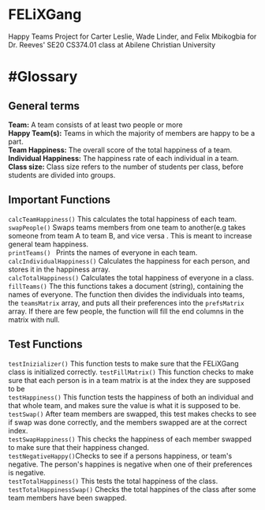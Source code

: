 # FELiXGang
 Happy Teams Project for Carter Leslie, Wade Linder, and Felix Mbikogbia for Dr. Reeves' SE20 CS374.01 class at Abilene Christian University

#Glossary
==========

General terms
-------------
**Team:** A team consists of at least two people or more <br />
**Happy Team(s):** Teams in which the majority of members are happy to be a part. <br />
**Team Happiness:** The overall score of the total happiness of a team. <br />
**Individual Happiness:** The happiness rate of each individual in a team. <br />
**Class size:** Class size refers to the number of students per class, before students are divided into groups. </br>

Important Functions
----------
```calcTeamHappiness()``` This calculates the total happiness of each team. </br >
```swapPeople()``` Swaps teams members from one team to another(e.g takes someone from team A to team B, and vice versa . This is meant to increase general team happiness. </br >
```printTeams() ``` Prints the names of everyone in each team. </br >
```calcIndividualHappiness()``` Calculates the happiness for each person, and stores it in the happiness array. </br >
```calcTotalHappiness()``` Calculates the total happiness of everyone in a class. </br >
```fillTeams()``` The this functions takes a document (string), containing the names of everyone. The function then divides the individuals into teams, the ```teamsMatrix``` array, and puts all their preferences into the ```prefsMatrix``` array. If there are few people, the function will fill the end columns in the matrix with null.</br >

Test Functions
---------
```testInizializer()``` This function tests to make sure that the FELiXGang class is initialized correctly. </b >
```testFillMatrix()```  This function checks to make sure that each person is in a team matrix is at the index they are supposed to be </br >
```testHappiness()``` This function tests the happiness of both an individual and that whole team, and makes sure the value is what it is supposed to be. </br >
```testSwap()```  After team members are swapped, this test makes checks to see if swap was done correctly, and the members swapped are at the correct index. </br >
```testSwapHappiness()``` This checks the happiness of each member swapped to make sure that their happiness changed. </br >
```testNegativeHappy()```Checks to see if a persons happiness, or team's negative. The person's happines is negative when one of their preferences is negative. </br >
```testTotalHappiness()``` This tests the total happiness of the class. </br >
```testTotalHappinessSwap()``` Checks the total happines of the class after some team members have been swapped. </br >


  
